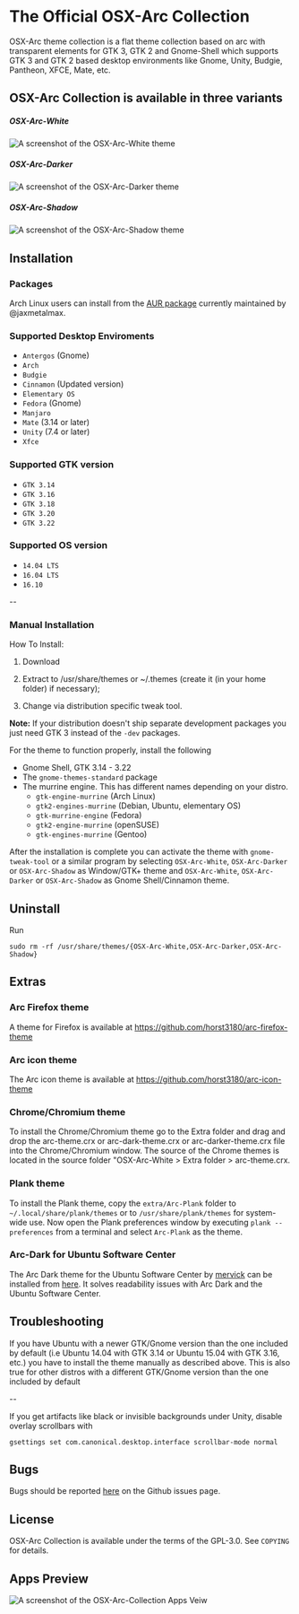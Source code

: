 # The Official OSX-Arc Collection

OSX-Arc theme collection is a flat theme collection based on arc with transparent elements for GTK 3, GTK 2 and Gnome-Shell which supports GTK 3 and GTK 2 based desktop environments like Gnome, Unity, Budgie, Pantheon, XFCE, Mate, etc.

## OSX-Arc Collection is available in three variants 

##### OSX-Arc-White

![A screenshot of the OSX-Arc-White theme](https://cn.pling.com/img/4/7/5/0/8c43c7300506520877db93f40e16f68005e8.png)

##### OSX-Arc-Darker

![A screenshot of the OSX-Arc-Darker theme](https://cn.pling.com/img/b/c/1/9/2663fe7724cdbe48087bf8ffb61ef33d9270.png)

##### OSX-Arc-Shadow

![A screenshot of the OSX-Arc-Shadow theme](https://cn.pling.com/img/4/e/e/e/7aa33dbf66b684e7ca882318e6b400acd1b5.png)

## Installation

### Packages

Arch Linux users can install from the [AUR package](https://aur.archlinux.org/packages/osx-arc-white/) currently maintained by @jaxmetalmax.

### Supported Desktop Enviroments

  * `Antergos` (Gnome)
  * `Arch`
  * `Budgie`
  * `Cinnamon` (Updated version)
  * `Elementary OS`
  * `Fedora` (Gnome)
  * `Manjaro`
  * `Mate` (3.14 or later)
  * `Unity` (7.4 or later)
  * `Xfce`
  
### Supported GTK version
  * `GTK 3.14` 
  * `GTK 3.16`
  * `GTK 3.18` 
  * `GTK 3.20`
  * `GTK 3.22`
  
### Supported OS version
  * `14.04 LTS` 
  * `16.04 LTS`
  * `16.10`

--

### Manual Installation

How To Install:

1. Download

2.  Extract to /usr/share/themes
or ~/.themes (create it (in your home folder) if necessary);

3. Change via distribution specific tweak tool.


**Note:** If your distribution doesn't ship separate development packages you just need GTK 3 instead of the `-dev` packages.

For the theme to function properly, install the following
* Gnome Shell, GTK 3.14 - 3.22
* The `gnome-themes-standard` package
* The murrine engine. This has different names depending on your distro.
  * `gtk-engine-murrine` (Arch Linux)
  * `gtk2-engines-murrine` (Debian, Ubuntu, elementary OS)
  * `gtk-murrine-engine` (Fedora)
  * `gtk2-engine-murrine` (openSUSE)
  * `gtk-engines-murrine` (Gentoo)


After the installation is complete you can activate the theme with `gnome-tweak-tool` or a similar program by selecting `OSX-Arc-White`, `OSX-Arc-Darker` or `OSX-Arc-Shadow` as Window/GTK+ theme and `OSX-Arc-White`, `OSX-Arc-Darker` or `OSX-Arc-Shadow` as Gnome Shell/Cinnamon theme.

## Uninstall

Run

    sudo rm -rf /usr/share/themes/{OSX-Arc-White,OSX-Arc-Darker,OSX-Arc-Shadow}

## Extras

### Arc Firefox theme
A theme for Firefox is available at https://github.com/horst3180/arc-firefox-theme

### Arc icon theme
The Arc icon theme is available at https://github.com/horst3180/arc-icon-theme

### Chrome/Chromium theme
To install the Chrome/Chromium theme go to the Extra folder and drag and drop the arc-theme.crx or arc-dark-theme.crx or arc-darker-theme.crx file into the Chrome/Chromium window. The source of the Chrome themes is located in the source folder "OSX-Arc-White > Extra folder > arc-theme.crx.

### Plank theme
To install the Plank theme, copy the `extra/Arc-Plank` folder to `~/.local/share/plank/themes` or to `/usr/share/plank/themes` for system-wide use.
Now open the Plank preferences window by executing `plank --preferences` from a terminal and select `Arc-Plank` as the theme.

### Arc-Dark for Ubuntu Software Center
The Arc Dark theme for the Ubuntu Software Center by [mervick](https://github.com/mervick) can be installed from [here](https://github.com/mervick/arc-dark-software-center). It solves readability issues with Arc Dark and the Ubuntu Software Center.

## Troubleshooting

If you have Ubuntu with a newer GTK/Gnome version than the one included by default (i.e Ubuntu 14.04 with GTK 3.14 or Ubuntu 15.04 with GTK 3.16, etc.) you have to install the theme manually as described above.
This is also true for other distros with a different GTK/Gnome version than the one included by default

--

If you get artifacts like black or invisible backgrounds under Unity, disable overlay scrollbars with

    gsettings set com.canonical.desktop.interface scrollbar-mode normal


## Bugs
Bugs should be reported [here](https://github.com/LinxGem33/OSX-Arc-White/issues) on the Github issues page.

## License
OSX-Arc Collection is available under the terms of the GPL-3.0. See `COPYING` for details.

## Apps Preview

![A screenshot of the OSX-Arc-Collection Apps Veiw](https://cn.pling.com/img/5/9/0/2/287ff414e65c196dfa008ca4ffe2d76d6d35.png)
